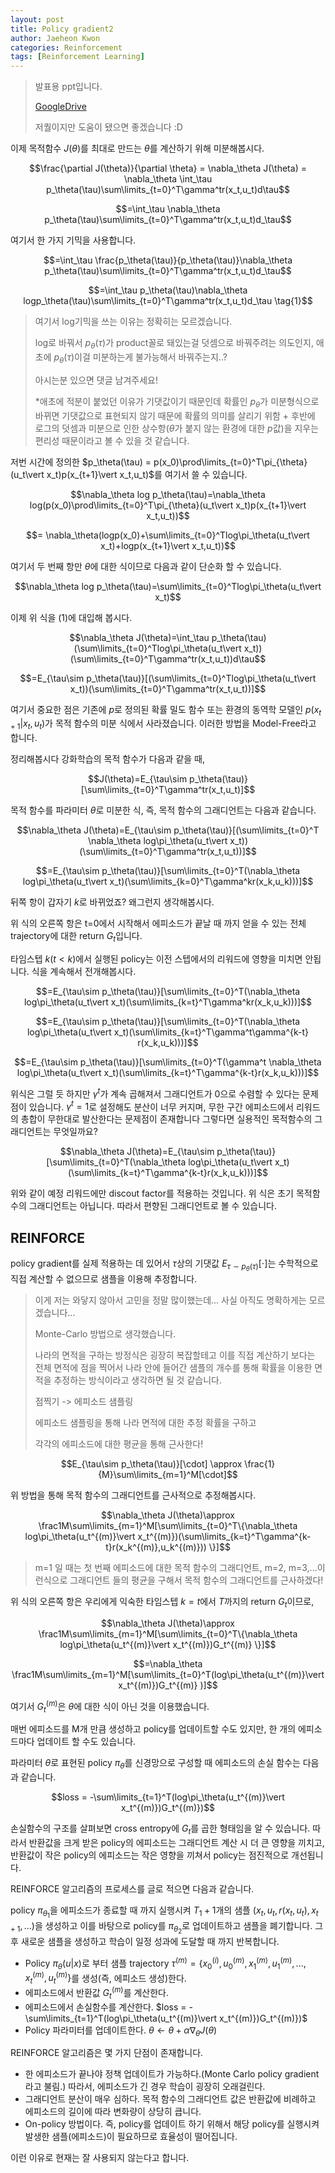 ```yaml
---
layout: post
title: Policy gradient2
author: Jaeheon Kwon
categories: Reinforcement
tags: [Reinforcement Learning]
---
```




> 발표용 ppt입니다.
>
> [GoogleDrive](https://drive.google.com/drive/u/0/folders/1eJscbAKj5ImG7kjKOxyOlvklDDBDgzWC)
>
> 저퀄이지만 도움이 됐으면 좋겠습니다 :D

이제 목적함수 $J(\theta)$를 최대로 만드는 $\theta$를 계산하기 위해 미분해봅시다.

$$\frac{\partial J(\theta)}{\partial \theta} = \nabla_\theta J(\theta) = \nabla_\theta \int_\tau p_\theta(\tau)\sum\limits_{t=0}^T\gamma^tr(x_t,u_t)d\tau$$

$$=\int_\tau \nabla_\theta p_\theta(\tau)\sum\limits_{t=0}^T\gamma^tr(x_t,u_t)d_\tau$$



여기서 한 가지 기믹을 사용합니다.

$$=\int_\tau \frac{p_\theta(\tau)}{p_\theta(\tau)}\nabla_\theta p_\theta(\tau)\sum\limits_{t=0}^T\gamma^tr(x_t,u_t)d_\tau$$

$$=\int_\tau p_\theta(\tau)\nabla_\theta logp_\theta(\tau)\sum\limits_{t=0}^T\gamma^tr(x_t,u_t)d_\tau \tag{1}$$



> 여기서 log기믹을 쓰는 이유는 정확히는 모르겠습니다. 
>
> log로 바꿔서 $p_\theta(\tau)$가 product꼴로 돼있는걸 덧셈으로 바꿔주려는 의도인지, 애초에 $p_\theta(\tau)$이걸 미분하는게 불가능해서 바꿔주는지..?
>
> 아시는분 있으면 댓글 남겨주세요!
>
> *애초에 적분이 붙었던 이유가 기댓값이기 때문인데 확률인 $p_{\theta}$가 미분형식으로 바뀌면 기댓값으로 표현되지 않기 때문에 확률의 의미를 살리기 위함 + 후반에 로그의 덧셈과 미분으로 인한 상수항($\theta$가 붙지 않는 환경에 대한 $p$값)을 지우는 편리성 때문이라고 볼 수 있을 것 같습니다.



저번 시간에 정의한 $p_\theta(\tau) = p(x_0)\prod\limits_{t=0}^T\pi_{\theta}(u_t\vert x_t)p(x_{t+1}\vert x_t,u_t)$를 여기서 쓸 수 있습니다.

$$\nabla_\theta log p_\theta(\tau)=\nabla_\theta log(p(x_0)\prod\limits_{t=0}^T\pi_{\theta}(u_t\vert x_t)p(x_{t+1}\vert x_t,u_t))$$

$$= \nabla_\theta(logp(x_0)+\sum\limits_{t=0}^Tlog\pi_\theta(u_t\vert x_t)+logp(x_{t+1}\vert x_t,u_t))$$

여기서 두 번째 항만 $\theta$에 대한 식이므로 다음과 같이 단순화 할 수 있습니다.

$$\nabla_\theta log p_\theta(\tau)=\sum\limits_{t=0}^Tlog\pi_\theta(u_t\vert x_t)$$



이제 위 식을 (1)에 대입해 봅시다.

$$\nabla_\theta J(\theta)=\int_\tau p_\theta(\tau)(\sum\limits_{t=0}^Tlog\pi_\theta(u_t\vert x_t))(\sum\limits_{t=0}^T\gamma^tr(x_t,u_t))d\tau$$

$$=E_{\tau\sim p_\theta(\tau)}[(\sum\limits_{t=0}^Tlog\pi_\theta(u_t\vert x_t))(\sum\limits_{t=0}^T\gamma^tr(x_t,u_t))]$$

여기서 중요한 점은 기존에 $p$로 정의된 확률 밀도 함수 또는 환경의 동역학 모델인 $p(x_{t+1}\vert x_t,u_t)$가 목적 함수의 미분 식에서 사라졌습니다. 이러한 방법을 Model-Free라고 합니다.



정리해봅시다 강화학습의 목적 함수가 다음과 같을 때,

$$J(\theta)=E_{\tau\sim p_\theta(\tau)}[\sum\limits_{t=0}^T\gamma^tr(x_t,u_t)]$$

목적 함수를 파라미터 $\theta$로 미분한 식, 즉, 목적 함수의 그래디언트는 다음과 같습니다.

$$\nabla_\theta J(\theta)=E_{\tau\sim p_\theta(\tau)}[(\sum\limits_{t=0}^T \nabla_\theta log\pi_\theta(u_t\vert x_t))(\sum\limits_{t=0}^T\gamma^tr(x_t,u_t))]$$

$$=E_{\tau\sim p_\theta(\tau)}[\sum\limits_{t=0}^T(\nabla_\theta log\pi_\theta(u_t\vert x_t)(\sum\limits_{k=0}^T\gamma^kr(x_k,u_k)))]$$

뒤쪽 항이 갑자기 $k$로 바뀌었죠? 왜그런지 생각해봅시다.

위 식의 오른쪽 항은 t=0에서 시작해서 에피소드가 끝날 때 까지 얻을 수 있는 전체 trajectory에 대한 return $G_t$입니다.

타임스텝 $k(t<k)$에서 실행된 policy는 이전 스텝에서의 리워드에 영향을 미치면 안됩니다. 식을 계속해서 전개해봅시다.

$$=E_{\tau\sim p_\theta(\tau)}[\sum\limits_{t=0}^T(\nabla_\theta log\pi_\theta(u_t\vert x_t)(\sum\limits_{k=t}^T\gamma^kr(x_k,u_k)))]$$

$$=E_{\tau\sim p_\theta(\tau)}[\sum\limits_{t=0}^T(\nabla_\theta log\pi_\theta(u_t\vert x_t)(\sum\limits_{k=t}^T\gamma^t\gamma^{k-t} r(x_k,u_k)))]$$

$$=E_{\tau\sim p_\theta(\tau)}[\sum\limits_{t=0}^T(\gamma^t \nabla_\theta log\pi_\theta(u_t\vert x_t)(\sum\limits_{k=t}^T\gamma^{k-t}r(x_k,u_k)))]$$

위식은 그럴 듯 하지만 $\gamma^t$가 계속 곱해져서 그래디언트가 0으로 수렴할 수 있다는 문제점이 있습니다. $\gamma^t=1$로 설정해도 분산이 너무 커지며, 무한 구간 에피소드에서 리워드의 총합이 무한대로 발산한다는 문제점이 존재합니다 그렇다면 실용적인 목적함수의 그래디언트는 무엇일까요?

$$\nabla_\theta J(\theta)=E_{\tau\sim p_\theta(\tau)}[\sum\limits_{t=0}^T(\nabla_\theta log\pi_\theta(u_t\vert x_t)(\sum\limits_{k=t}^T\gamma^{k-t}r(x_k,u_k)))]$$

위와 같이 예정 리워드에만 discout factor를 적용하는 것입니다. 위 식은 초기 목적함수의 그래디언트는 아닙니다. 따라서 편향된 그래디언트로 볼 수 있습니다. 



## REINFORCE

policy gradient를 실제 적용하는 데 있어서 $\tau$상의 기댓값 $E_{\tau\sim p_\theta(\tau)}[\cdot]$는 수학적으로 직접 계산할 수 없으므로 샘플을 이용해 추정합니다.



> 이게 저는 와닿지 않아서 고민을 정말 많이했는데... 사실 아직도 명확하게는 모르겠습니다...
>
> Monte-Carlo 방법으로 생각했습니다.
>
> 나라의 면적을 구하는 방정식은 굉장히 복잡할테고 이를 직접 계산하기 보다는 전체 면적에 점을 찍어서 나라 안에 들어간 샘플의 개수를 통해 확률을 이용한 면적을 추정하는 방식이라고 생각하면 될 것 같습니다.
>
> 점찍기 -> 에피소드 샘플링
>
> 에피소드 샘플링을 통해 나라 면적에 대한 추정 확률을 구하고
>
> 각각의 에피소드에 대한 평균을 통해 근사한다!



$$E_{\tau\sim p_\theta(\tau)}[\cdot] \approx \frac{1}{M}\sum\limits_{m=1}^M[\cdot]$$

위 방법을 통해 목적 함수의 그래디언트를 근사적으로 추정해봅시다.

$$\nabla_\theta J(\theta)\approx \frac1M\sum\limits_{m=1}^M[\sum\limits_{t=0}^T\{\nabla_\theta log\pi_\theta(u_t^{(m)}\vert x_t^{(m)})(\sum\limits_{k=t}^T\gamma^{k-t}r(x_k^{(m)},u_k^{(m)})) \}]$$

> m=1 일 때는 첫 번째 에피소드에 대한 목적 함수의 그래디언트, m=2, m=3,...이런식으로 그래디언트 들의 평균을 구해서 목적 함수의 그래디언트를 근사하겠다!



위 식의 오른쪽 항은 우리에게 익숙한 타임스텝 $k=t$에서 $T$까지의 return $G_t$이므로,

$$\nabla_\theta J(\theta)\approx \frac1M\sum\limits_{m=1}^M[\sum\limits_{t=0}^T\{\nabla_\theta log\pi_\theta(u_t^{(m)}\vert x_t^{(m)})G_t^{(m)} \}]$$

$$=\nabla_\theta \frac1M\sum\limits_{m=1}^M[\sum\limits_{t=0}^T(log\pi_\theta(u_t^{(m)}\vert x_t^{(m)})G_t^{(m)} )]$$

여기서 $G_t^{(m)}$은 $\theta$에 대한 식이 아닌 것을 이용했습니다.



매번 에피소드를 M개 만큼 생성하고 policy를 업데이트할 수도 있지만, 한 개의 에피소드마다 업데이트 할 수도 있습니다.

파라미터 $\theta$로 표현된 policy $\pi_\theta$를 신경망으로 구성할 때 에피소드의 손실 함수는 다음과 같습니다.

$$loss = -\sum\limits_{t=1}^T(log\pi_\theta(u_t^{(m)}\vert x_t^{(m)})G_t^{(m)})$$

손실함수의 구조를 살펴보면 cross entropy에 $G_t$를 곱한 형태임을 알 수 있습니다. 따라서 반환값을 크게 받은 policy의 에피소드는 그래디언트 계산 시 더 큰 영향을 끼치고, 반환값이 작은 policy의 에피소드는 작은 영향을 끼쳐서 policy는 점진적으로 개선됩니다.

REINFORCE 알고리즘의 프로세스를 글로 적으면 다음과 같습니다.

policy $\pi_{\theta_1}$을 에피소드가 종료할 때 까지 실행시켜 $T_1+1$개의 샘플 $(x_t,u_t,r(x_t,u_t),x_{t+1},...)$을 생성하고 이를 바탕으로 policy를 $\pi_{\theta_2}$로 업데이트하고 샘플을 폐기합니다. 그 후 새로운 샘플을 생성하고 학습이 일정 성과에 도달할 때 까지 반복합니다.



- Policy $\pi_{\theta}(u\vert x)$로 부터 샘플 trajectory $\tau^{(m)} = \{x_0^{(i)}, u_0^{(m)},x_1^{(m)},u_1^{(m)},...,x_t^{(m)},u_t^{(m)} \}$를 생성(즉, 에피소드 생성)한다.
- 에피소드에서 반환값 $G_t^{(m)}$를 계산한다.
- 에피소드에서 손실함수를 계산한다. $loss = -\sum\limits_{t=1}^T(log\pi_\theta(u_t^{(m)}\vert x_t^{(m)})G_t^{(m)})$
- Policy 파라미터를 업데이트한다. $\theta\leftarrow \theta+\alpha\nabla_\theta J(\theta)$



REINFORCE 알고리즘은 몇 가지 단점이 존재합니다.

- 한 에피소드가 끝나야 정책 업데이트가 가능하다.(Monte Carlo policy gradient 라고 불림.) 따라서, 에피소드가 긴 경우 학습이 굉장히 오래걸린다.
- 그래디언트 분산이 매우 심하다. 목적 함수의 그래디언트 값은 반환값에 비례하고 에피소드의 길이에 따라 변화량이 상당히 큽니다.
- On-policy 방법이다. 즉, policy를 업데이트 하기 위해서 해당 policy를 실행시켜 발생한 샘플(에피소드)이 필요하므로 효율성이 떨어집니다.



이런 이유로 현재는 잘 사용되지 않는다고 합니다.